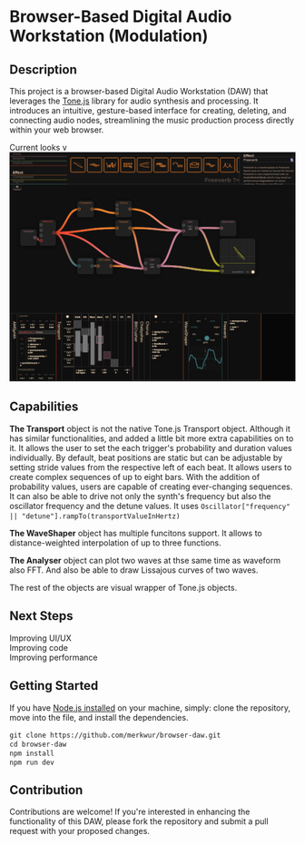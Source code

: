 # Browser-Based Digital Audio Workstation (Modulation)



## Description
This project is a browser-based Digital Audio Workstation (DAW) that leverages the [Tone.js](https://tonejs.github.io/docs/14.7.77/index.html) library for audio synthesis and processing. It introduces an intuitive, gesture-based interface for creating, deleting, and connecting audio nodes, streamlining the music production process directly within your web browser.

Current looks v
![current looks](./public/curr-look.png)


## Capabilities

 **The Transport** object is not the native Tone.js Transport object. Although it has similar functionalities, and added a little bit more extra capabilities on to it. It allows the user to set the each trigger's probability and duration values individually. By default, beat positions are static but can be adjustable by setting stride values from the respective left of each beat. It allows users to create complex sequences of up to eight bars. With the addition of probability values, users are capable of creating ever-changing sequences. It can also be able to drive not only the synth's frequency but also the oscillator frequency and the detune values. It uses ```Oscillator["frequency" || "detune"].rampTo(transportValueInHertz)``` 

**The WaveShaper** object has multiple funcitons support. It allows to distance-weighted interpolation of up to three functions.

**The Analyser** object can plot two waves at thse same time as waveform also FFT. And also be able to draw Lissajous curves of two waves.

The rest of the objects are visual wrapper of Tone.js objects. 

## Next Steps
Improving UI/UX  
Improving code  
Improving performance  

## Getting Started
If you have [Node.js installed](https://github.com/nodejs/node) on your machine, simply: clone the repository, move into the file, and install the dependencies. 

```
git clone https://github.com/merkwur/browser-daw.git
cd browser-daw
npm install
npm run dev
```

## Contribution
Contributions are welcome! If you're interested in enhancing the functionality of this DAW, please fork the repository and submit a pull request with your proposed changes.